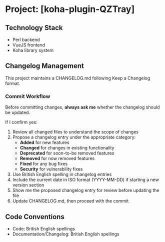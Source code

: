 # Project: [koha-plugin-QZTray]

## Technology Stack

- Perl backend
- VueJS frontend
- Koha library system

## Changelog Management

This project maintains a CHANGELOG.md following Keep a Changelog format.

### Commit Workflow

Before committing changes, **always ask me** whether the changelog should be updated.

If I confirm yes:

1. Review all changed files to understand the scope of changes
2. Propose a changelog entry under the appropriate category:
   - **Added** for new features
   - **Changed** for changes in existing functionality
   - **Deprecated** for soon-to-be removed features
   - **Removed** for now removed features
   - **Fixed** for any bug fixes
   - **Security** for vulnerability fixes
3. Use British English spelling in changelog entries
4. Include the current date in ISO format (YYYY-MM-DD) if starting a new version section
5. Show me the proposed changelog entry for review before updating the file
6. Update CHANGELOG.md, then proceed with the commit

## Code Conventions

- Code: British English spellings
- Documentation/Changelog: British English spellings
